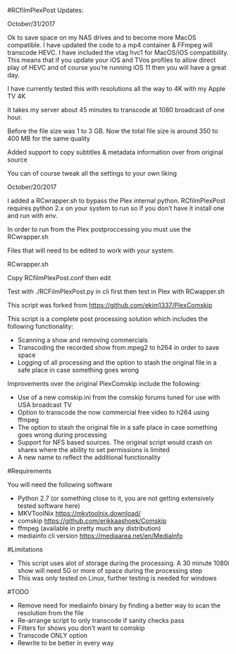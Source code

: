 #RCfilmPlexPost Updates:

October/31/2017

Ok to save space on my NAS drives and to become more MacOS compatible. I have updated the code to a mp4 container & FFmpeg will transcode HEVC. I have included the vtag hvc1 for MacOS/iOS compatibility. This means that if you update your iOS and TVos profiles to allow direct play of HEVC and of course you’re running iOS 11 then you will have a great day. 

I have currently tested this with resolutions all the way to 4K with my Apple TV 4K

It takes my server about 45 minutes to transcode at 1080 broadcast of one hour. 

Before the file size was 1 to 3 GB. Now the total file size is around 350 to 400 MB for the same quality

Added support to copy subtitles & metadata information over from original source

You can of course tweak all the settings to your own liking

October/20/2017

I added a RCwrapper.sh to bypass the Plex internal python.
RCfilmPlexPost requires python 2.x on your system to run so if you don’t have it install one and run with env. 

In order to run from the Plex postproccessing you must use the RCwrapper.sh

Files that will need to be edited to work with your system.

RCwrapper.sh

Copy RCfilmPlexPost.conf then edit

Test with ./RCFilmPlexPost.py in cli first then test in Plex with RCwapper.sh




This script was forked from https://github.com/ekim1337/PlexComskip

This script is a complete post processing solution which includes the following functionality:

- Scanning a show and removing commercials
- Transcoding the recorded show from mpeg2 to h264 in order to save space
- Logging of all processing and the option to stash the original file in a safe place in case something goes wrong

Improvements over the original PlexComskip include the following:

- Use of a new comskip.ini from the comskip forums tuned for use with USA broadcast TV
- Option to transcode the now commercial free video to h264 using ffmpeg
- The option to stash the original file in a safe place in case something goes wrong during processing
- Support for NFS based sources. The original script would crash on shares where the ability to set permissions is limited
- A new name to reflect the additional functionality

#Requirements

You will need the following software

- Python 2.7 (or something close to it, you are not getting extensively tested software here)
- MKVToolNix https://mkvtoolnix.download/
- comskip https://github.com/erikkaashoek/Comskip
- ffmpeg (available in pretty much any distribution)
- mediainfo cli version https://mediaarea.net/en/MediaInfo

#Limitations

- This script uses alot of storage during the processing. A 30 minute 1080i show will need 5G or more of space during the processing step
- This was only tested on Linux, further testing is needed for windows

#TODO

- Remove need for mediainfo binary by finding a better way to scan the resolution from the file
- Re-arrange script to only transcode if sanity checks pass
- Filters for shows you don't want to comskip
- Transcode ONLY option
- Rewrite to be better in every way
